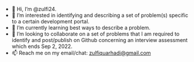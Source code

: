 - 👋 Hi, I’m @zulfi24.
- 👀 I’m interested in identifying and describing a set of problem(s) specific to a certain development portal.
- 🌱 I’m currently learning best ways to describe a problem.
- 💞️ I’m looking to collaborate on a set of problems that I am required to identify and post/publish on Github concerning an interview assessment which ends Sep 2, 2022.
- 📫 Reach me on my email/chat: zulfiquarhadi@gmail.com

<!---
zulfi24/zulfi24 is a ✨ special ✨ repository because its `README.md` (this file) appears on your GitHub profile.
You can click the Preview link to take a look at your changes.
--->
